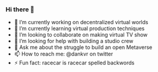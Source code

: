 ### Hi there 👋

- 🔭 I’m currently working on decentralized virtual worlds
- 🌱 I’m currently learning virtual production techniques
- 👯 I’m looking to collaborate on making virtual TV show
- 🤔 I’m looking for help with building a studio crew
- 💬 Ask me about the struggle to build an open Metaverse
- 📫 How to reach me: @dankvr on twitter
- ⚡ Fun fact: racecar is racecar spelled backwords
